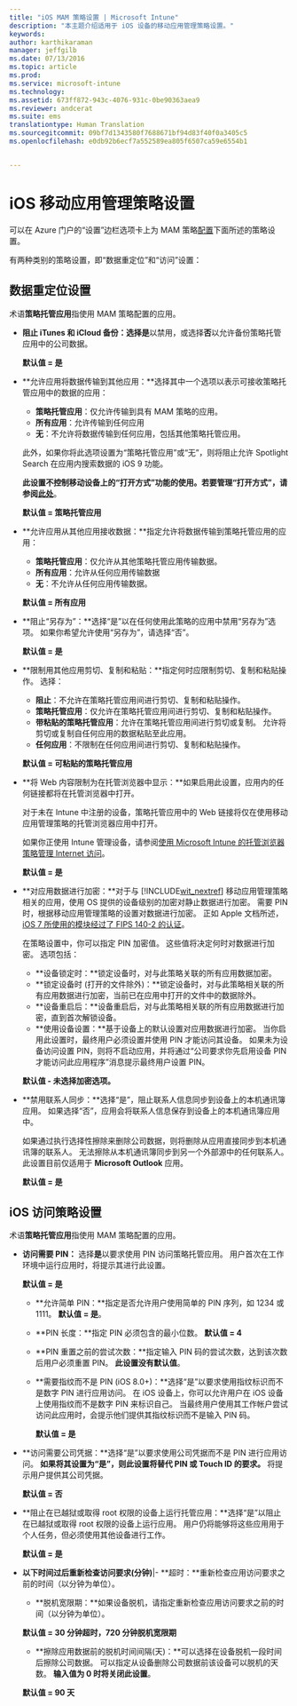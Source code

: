 ```yaml
---
title: "iOS MAM 策略设置 | Microsoft Intune"
description: "本主题介绍适用于 iOS 设备的移动应用管理策略设置。"
keywords: 
author: karthikaraman
manager: jeffgilb
ms.date: 07/13/2016
ms.topic: article
ms.prod: 
ms.service: microsoft-intune
ms.technology: 
ms.assetid: 673ff872-943c-4076-931c-0be90363aea9
ms.reviewer: andcerat
ms.suite: ems
translationtype: Human Translation
ms.sourcegitcommit: 09bf7d1343580f7688671bf94d83f40f0a3405c5
ms.openlocfilehash: e0db92b6ecf7a552589ea805f6507ca59e6554b1


---
```


#  iOS 移动应用管理策略设置
可以在 Azure 门户的“设置”边栏选项卡上为 MAM 策略[配置](create-and-deploy-mobile-app-management-policies-with-microsoft-intune.md)下面所述的策略设置。

有两种类别的策略设置，即“数据重定位”和“访问”设置：

##  数据重定位设置
术语**策略托管应用**指使用 MAM 策略配置的应用。

- **阻止 iTunes 和 iCloud 备份：**选择**是**以禁用，或选择**否**以允许备份策略托管应用中的公司数据。

  **默认值 = 是**

- **允许应用将数据传输到其他应用：**选择其中一个选项以表示可接收策略托管应用中的数据的应用：
  - **策略托管应用**：仅允许传输到具有 MAM 策略的应用。
  - **所有应用**：允许传输到任何应用
  - **无**：不允许将数据传输到任何应用，包括其他策略托管应用。

  此外，如果你将此选项设置为“策略托管应用”或“无”，则将阻止允许 Spotlight Search 在应用内搜索数据的 iOS 9 功能。

  **此设置不控制移动设备上的“打开方式”功能的使用。若要管理“打开方式”，请参阅[此处](manage-data-transfer-between-ios-apps-with-microsoft-intune.md)**。

  **默认值 = 策略托管应用**

- **允许应用从其他应用接收数据：**指定允许将数据传输到策略托管应用的应用：
  -  **策略托管应用**：仅允许从其他策略托管应用传输数据。
  -  **所有应用**：允许从任何应用传输数据
  -  **无**：不允许从任何应用传输数据。

  **默认值 = 所有应用**

- **阻止“另存为”：**选择“是”以在任何使用此策略的应用中禁用“另存为”选项。 如果你希望允许使用“另存为”，请选择“否”。

  **默认值 = 是**

- **限制用其他应用剪切、复制和粘贴：**指定何时应限制剪切、复制和粘贴操作。 选择：
  -   **阻止**：不允许在策略托管应用间进行剪切、复制和粘贴操作。
  -   **策略托管应用**：仅允许在策略托管应用间进行剪切、复制和粘贴操作。
  -   **带粘贴的策略托管应用**：允许在策略托管应用间进行剪切或复制。 允许将剪切或复制自任何应用的数据粘贴至此应用。
  - **任何应用**：不限制在任何应用间进行剪切、复制和粘贴操作。

  **默认值 = 可粘贴的策略托管应用**

- **将 Web 内容限制为在托管浏览器中显示：**如果启用此设置，应用内的任何链接都将在托管浏览器中打开。

  对于未在 Intune 中注册的设备，策略托管应用中的 Web 链接将仅在使用移动应用管理策略的托管浏览器应用中打开。

  如果你正使用 Intune 管理设备，请参阅[使用 Microsoft Intune 的托管浏览器策略管理 Internet 访问](manage-internet-access-using-managed-browser-policies.md)。

    **默认值 = 是**

- **对应用数据进行加密：**对于与 [!INCLUDE[wit_nextref](../includes/wit_nextref_md.md)] 移动应用管理策略相关的应用，使用 OS 提供的设备级别的加密对静止数据进行加密。 需要 PIN 时，根据移动应用管理策略的设置对数据进行加密。 正如 Apple 文档所述， [iOS 7 所使用的模块经过了 FIPS 140-2 的认证](http://support.apple.com/en-us/HT202739)。

  在策略设置中，你可以指定 PIN 加密值。  这些值将决定何时对数据进行加密。 选项包括：
  - **设备锁定时：**锁定设备时，对与此策略关联的所有应用数据加密。
  -   **锁定设备时 (打开的文件除外)：**锁定设备时，对与此策略相关联的所有应用数据进行加密，当前已在应用中打开的文件中的数据除外。
  -   **设备重启后：**设备重启后，对与此策略相关联的所有应用数据进行加密，直到首次解锁设备。
  -   **使用设备设置：**基于设备上的默认设置对应用数据进行加密。
  当你启用此设置时，最终用户必须设置并使用 PIN 才能访问其设备。  如果未为设备访问设置 PIN，则将不启动应用，并将通过“公司要求你先启用设备 PIN 才能访问此应用程序”消息提示最终用户设置 PIN。

  **默认值 - 未选择加密选项。**
- **禁用联系人同步：**选择“是”，阻止联系人信息同步到设备上的本机通讯簿应用。 如果选择“否”，应用会将联系人信息保存到设备上的本机通讯簿应用中。

  如果通过执行选择性擦除来删除公司数据，则将删除从应用直接同步到本机通讯簿的联系人。 无法擦除从本机通讯簿同步到另一个外部源中的任何联系人。 此设置目前仅适用于 **Microsoft Outlook** 应用。

  **默认值 = 是**
##  iOS 访问策略设置
术语**策略托管应用**指使用 MAM 策略配置的应用。
- **访问需要 PIN：** 选择**是**以要求使用 PIN 访问策略托管应用。 用户首次在工作环境中运行应用时，将提示其进行此设置。

  **默认值 = 是**
    -  **允许简单 PIN：**指定是否允许用户使用简单的 PIN 序列，如 1234 或 1111。 **默认值 = 是**。
    - **PIN 长度：**指定 PIN 必须包含的最小位数。 **默认值 = 4**
    - **PIN 重置之前的尝试次数：**指定输入 PIN 码的尝试次数，达到该次数后用户必须重置 PIN。
  **此设置没有默认值**。

  - **需要指纹而不是 PIN (iOS 8.0+)：**选择“是”以要求使用指纹标识而不是数字 PIN 进行应用访问。
在 iOS 设备上，你可以允许用户在 iOS 设备上使用指纹而不是数字 PIN 来标识自己。 当最终用户使用其工作帐户尝试访问此应用时，会提示他们提供其指纹标识而不是输入 PIN 码。

    **默认值 = 是**
- **访问需要公司凭据：**选择“是”以要求使用公司凭据而不是 PIN 进行应用访问。 **如果将其设置为“是”，则此设置将替代 PIN 或 Touch ID 的要求。** 将提示用户提供其公司凭据。

  **默认值 = 否**
- **阻止在已越狱或取得 root 权限的设备上运行托管应用：**选择“是”以阻止在已越狱或取得 root 权限的设备上运行应用。 用户仍将能够将这些应用用于个人任务，但必须使用其他设备进行工作。

  **默认值 = 是**
- **以下时间过后重新检查访问要求(分钟)**|-   **超时：**重新检查应用访问要求之前的时间（以分钟为单位）。
  -   **脱机宽限期：**如果设备脱机，请指定重新检查应用访问要求之前的时间（以分钟为单位）。

  **默认值 = 30 分钟超时，720 分钟脱机宽限期**
  - **擦除应用数据前的脱机时间间隔(天)：**可以选择在设备脱机一段时间后擦除公司数据。  可以指定从设备删除公司数据前该设备可以脱机的天数。 **输入值为 0 时将关闭此设置**。

  **默认值 = 90 天**



<!--HONumber=Jul16_HO3-->



